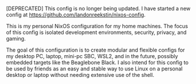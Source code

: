 [DEPRECATED] This config is no longer being updated. I have started a new config at https://github.com/landonreekstin/nixos-config. 

This is my personal NixOS configuration for my home machines. The focus of this config is isolated development environments, security,
privacy, and gaming.

The goal of this configuration is to create modular and flexible configs for my desktop PC, laptop, mini-pc SBC, WSL2, and in the future, 
possibly embedded targets like the Beaglebone Black. I also intend for this config to be used by friends as an easy and stable way to use 
Linux on a personal desktop or laptop without needing extensive use of the shell. 
